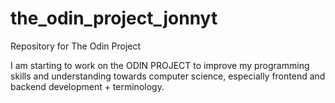 # the_odin_project_jonnyt
Repository for The Odin Project

I am starting to work on the ODIN PROJECT to improve my programming skills and understanding towards computer science, especially frontend and backend development + terminology.

